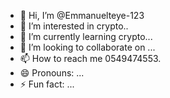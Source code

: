 - 👋 Hi, I’m @Emmanuelteye-123
- 👀 I’m interested in crypto..
- 🌱 I’m currently learning crypto...
- 💞️ I’m looking to collaborate on ...
- 📫 How to reach me 0549474553.
- 😄 Pronouns: ...
- ⚡ Fun fact: ...

<!---
Emmanuelteye-123/Emmanuelteye-123 is a ✨ special ✨ repository because its `README.md` (this file) appears on your GitHub profile.
You can click the Preview link to take a look at your changes.
--->
